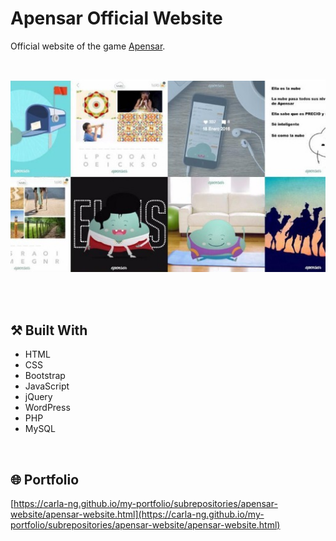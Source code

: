 # Apensar Official Website
Official website of the game [Apensar](https://play.google.com/store/apps/details?id=com.icogroup.apensar&hl=es_US).

<br>

<p align="center">
  <img src="https://github.com/carla-ng/my-portfolio/blob/main/subrepositories/apensar-website/readme_image_1.jpg?raw=true" alt="Apensar website">
</p>

<br><br>

## :hammer_and_pick: Built With
* HTML
* CSS
* Bootstrap
* JavaScript
* jQuery
* WordPress
* PHP
* MySQL

<br>

## :globe_with_meridians: Portfolio
[https://carla-ng.github.io/my-portfolio/subrepositories/apensar-website/apensar-website.html](https://carla-ng.github.io/my-portfolio/subrepositories/apensar-website/apensar-website.html)

